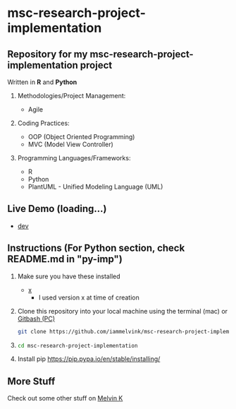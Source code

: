# msc-research-project-implementation

## Repository for my msc-research-project-implementation project

Written in **R** and **Python**

1. Methodologies/Project Management:

   - Agile

2. Coding Practices:

   - OOP (Object Oriented Programming)
   - MVC (Model View Controller)

3. Programming Languages/Frameworks:

   - R
   - Python
   - PlantUML - Unified Modeling Language (UML)

## Live Demo (loading...)

- [dev](https://<>.amazonaws.com/dev 'dev')

## Instructions (For Python section, check README.md in "py-imp")

1. Make sure you have these installed

   - [x](https://www.x/download/ 'x')
     - I used version x at time of creation

2. Clone this repository into your local machine using the terminal (mac) or
   [Gitbash (PC)](https://git-scm.com/download/win 'Gitbash (PC)')

   ```sh
   git clone https://github.com/iammelvink/msc-research-project-implementation.git
   ```

3. ```sh
   cd msc-research-project-implementation
   ```

4. Install pip <https://pip.pypa.io/en/stable/installing/>

## More Stuff

Check out some other stuff on
[Melvin K](https://github.com/iammelvink 'Melvin K GitHub page')
